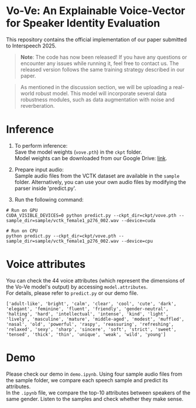 # Vo-Ve: An Explainable Voice-Vector for Speaker Identity Evaluation
This repository contains the official implementation of our paper submitted to Interspeech 2025.

> **Note**: The code has now been released! If you have any questions or encounter any issues while running it, feel free to contact us.
The released version follows the same training strategy described in our paper.

> As mentioned in the discussion section, we will be uploading a real-world robust model. This model will incorporate several data robustness modules, such as data augmentation with noise and reverberation.

# Inference
1. To perform inference:\
Save the model weights (`vove.pth`) in the `ckpt` folder.\
Model weights can be downloaded from our Google Drive: [link](https://drive.google.com/drive/folders/1AIDdJ1WQ2LkOzC1zRSwp-gGeob1gLu-9?usp=sharing).

2. Prepare input audio:\
Sample audio files from the VCTK dataset are available in the `sample` folder.
Alternatively, you can use your own audio files by modifying the parser inside 'predict.py'.

3. Run the following command:
```
# Run on GPU
CUDA_VISIBLE_DEVICES=0 python predict.py --ckpt_dir=ckpt/vove.pth --sample_dir=sample/vctk_female1_p276_002.wav --device=cuda

# Run on CPU
python predict.py --ckpt_dir=ckpt/vove.pth --sample_dir=sample/vctk_female1_p276_002.wav --device=cpu
```

# Voice attributes
You can check the 44 voice attributes (which represent the dimensions of the Vo-Ve model's output) by accessing `model.attributes`.\
For details, please refer to `predict.py` or our demo file.
```
['adult-like', 'bright', 'calm', 'clear', 'cool', 'cute', 'dark', 'elegant', 'feminine', 'fluent', 'friendly', 'gender-neutral', 'halting', 'hard', 'intellectual', 'intense', 'kind', 'light', 'lively', 'masculine', 'mature', 'middle-aged', 'modest', 'muffled', 'nasal', 'old', 'powerful', 'raspy', 'reassuring', 'refreshing', 'relaxed', 'sexy', 'sharp', 'sincere', 'soft', 'strict', 'sweet', 'tensed', 'thick', 'thin', 'unique', 'weak', 'wild', 'young']
```

# Demo
Please check our demo in `demo.ipynb`. Using four sample audio files from the sample folder, we compare each speech sample and predict its attributes.\
In the `.ipynb` file, we compare the top-10 attributes between speakers of the same gender. Listen to the samples and check whether they make sense.
